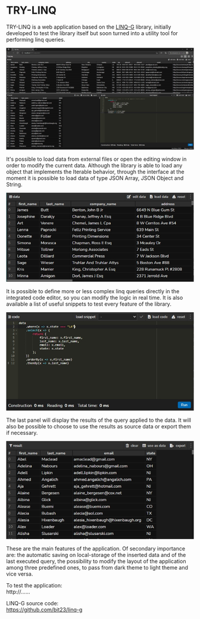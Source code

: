 # TRY-LINQ

TRY-LINQ is a web application based on the [LINQ-G](https://github.com/bit23/linq-g) library, initially developed to test the library itself but soon turned into a utility tool for performing linq queries.

![TRY-LINQ](doc/TRY-LINQ.jpg)

It's possible to load data from external files or open the editing window in order to modify the current data. Although the library is able to load any object that implements the Iterable behavior, through the interface at the moment it is possible to load data of type JSON Array, JSON Object and String.

![data-panel](doc/data-panel.jpg)

It is possible to define more or less complex linq queries directly in the integrated code editor, so you can modify the logic in real time. It is also available a list of useful snippets to test every feature of the library.

![code-panel](doc/code-panel.jpg)

The last panel will display the results of the query applied to the data. It will also be possible to choose to use the results as source data or export them if necessary.

![result-panel](doc/result-panel.jpg)

These are the main features of the application. Of secondary importance are: the automatic saving on local-storage of the inserted data and of the last executed query, the possibility to modify the layout of the application among three predefined ones, to pass from dark theme to light theme and vice versa.

To test the application:  
http://……

LINQ-G source code:  
https://github.com/bit23/linq-g
